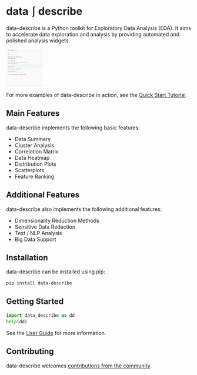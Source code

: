 # data ⎰ describe

data-describe is a Python toolkit for Exploratory Data Analysis (EDA). It aims to accelerate data exploration and analysis by providing automated and polished analysis widgets.

<img src="/docs/imgs/demo.gif" height="100" width="100" />

For more examples of data-describe in action, see the [Quick Start Tutorial](examples/Tutorial.ipynb).

## Main Features

data-describe implements the following basic features:

* Data Summary
* Cluster Analysis
* Correlation Matrix
* Data Heatmap
* Distribution Plots
* Scatterplots
* Feature Ranking

## Additional Features

data-describe also implements the following additional features:

* Dimensionality Reduction Methods
* Sensitive Data Redaction
* Text / NLP Analysis
* Big Data Support


## Installation

data-describe can be installed using pip:

```
pip install data-describe
```

## Getting Started

```python
import data_describe as dd
help(dd)
```

See the [User Guide](https://brianray.github.io/data-describe/) for more information.

## Contributing

data-describe welcomes [contributions from the community](./CONTRIBUTING.md).



